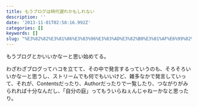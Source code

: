 ```yaml
---
title: もうブログは時代遅れかもしれない
description: ''
date: '2013-11-01T02:58:16.992Z'
categories: []
keywords: []
slug: "%E3%82%82%E3%81%86%E3%83%96%E3%83%AD%E3%82%B0%E3%81%AF%E6%99%82%E4%BB%A3%E9%81%85%E3%82%8C%E3%81%8B%E3%82%82%E3%81%97%E3%82%8C%E3%81%AA%E3%81%84"
---
```

もうブログとかいいかなーと思い始めてる。

わざわざブログってハコを立てて、その中で発言するっていうのも、そろそろいいかなーと思うし、ストリームでも何でもいいけど、雑多なかで発言していって、それが、Contentsだったり、Authorだったりで一覧したり、つながりがみられれば十分なんだし、「自分の庭」ってもういらねぇんじゃねーかなと思ったり。